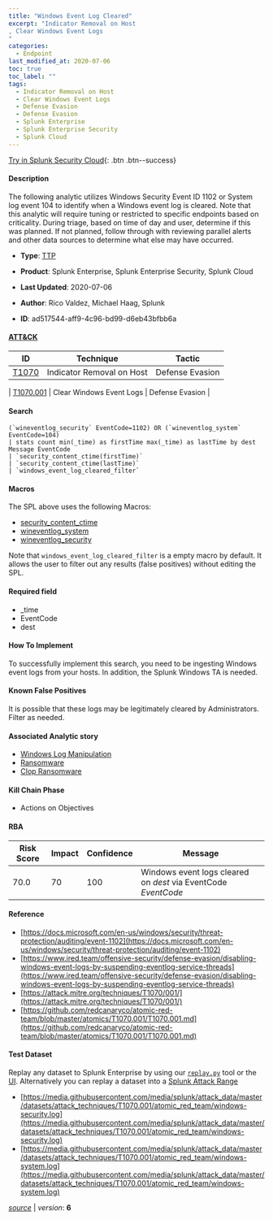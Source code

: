 ```yaml
---
title: "Windows Event Log Cleared"
excerpt: "Indicator Removal on Host
, Clear Windows Event Logs
"
categories:
  - Endpoint
last_modified_at: 2020-07-06
toc: true
toc_label: ""
tags:
  - Indicator Removal on Host
  - Clear Windows Event Logs
  - Defense Evasion
  - Defense Evasion
  - Splunk Enterprise
  - Splunk Enterprise Security
  - Splunk Cloud
---
```




[Try in Splunk Security Cloud](https://www.splunk.com/en_splunk_app_enrichmentus/cyber-security.html){: .btn .btn--success}

#### Description

The following analytic utilizes Windows Security Event ID 1102 or System log event 104 to identify when a Windows event log is cleared. Note that this analytic will require tuning or restricted to specific endpoints based on criticality. During triage, based on time of day and user, determine if this was planned. If not planned, follow through with reviewing parallel alerts and other data sources to determine what else may have occurred.

- **Type**: [TTP](https://github.com/splunk/security_content/wiki/object-Analytic-Types)
- **Product**: Splunk Enterprise, Splunk Enterprise Security, Splunk Cloud


- **Last Updated**: 2020-07-06
- **Author**: Rico Valdez, Michael Haag, Splunk
- **ID**: ad517544-aff9-4c96-bd99-d6eb43bfbb6a


#### [ATT&CK](https://attack.mitre.org/)

| ID             | Technique        |  Tactic             |
| -------------- | ---------------- |-------------------- |
| [T1070](https://attack.mitre.org/techniques/T1070/) | Indicator Removal on Host | Defense Evasion |

| [T1070.001](https://attack.mitre.org/techniques/T1070/001/) | Clear Windows Event Logs | Defense Evasion |

#### Search

```
(`wineventlog_security` EventCode=1102) OR (`wineventlog_system` EventCode=104) 
| stats count min(_time) as firstTime max(_time) as lastTime by dest Message EventCode 
| `security_content_ctime(firstTime)` 
| `security_content_ctime(lastTime)` 
| `windows_event_log_cleared_filter`
```

#### Macros
The SPL above uses the following Macros:
* [security_content_ctime](https://github.com/splunk/security_content/blob/develop/macros/security_content_ctime.yml)
* [wineventlog_system](https://github.com/splunk/security_content/blob/develop/macros/wineventlog_system.yml)
* [wineventlog_security](https://github.com/splunk/security_content/blob/develop/macros/wineventlog_security.yml)

Note that `windows_event_log_cleared_filter` is a empty macro by default. It allows the user to filter out any results (false positives) without editing the SPL.

#### Required field
* _time
* EventCode
* dest


#### How To Implement
To successfully implement this search, you need to be ingesting Windows event logs from your hosts. In addition, the Splunk Windows TA is needed.

#### Known False Positives
It is possible that these logs may be legitimately cleared by Administrators. Filter as needed.

#### Associated Analytic story
* [Windows Log Manipulation](/stories/windows_log_manipulation)
* [Ransomware](/stories/ransomware)
* [Clop Ransomware](/stories/clop_ransomware)


#### Kill Chain Phase
* Actions on Objectives



#### RBA

| Risk Score  | Impact      | Confidence   | Message      |
| ----------- | ----------- |--------------|--------------|
| 70.0 | 70 | 100 | Windows event logs cleared on $dest$ via EventCode $EventCode$ |




#### Reference

* [https://docs.microsoft.com/en-us/windows/security/threat-protection/auditing/event-1102](https://docs.microsoft.com/en-us/windows/security/threat-protection/auditing/event-1102)
* [https://www.ired.team/offensive-security/defense-evasion/disabling-windows-event-logs-by-suspending-eventlog-service-threads](https://www.ired.team/offensive-security/defense-evasion/disabling-windows-event-logs-by-suspending-eventlog-service-threads)
* [https://attack.mitre.org/techniques/T1070/001/](https://attack.mitre.org/techniques/T1070/001/)
* [https://github.com/redcanaryco/atomic-red-team/blob/master/atomics/T1070.001/T1070.001.md](https://github.com/redcanaryco/atomic-red-team/blob/master/atomics/T1070.001/T1070.001.md)



#### Test Dataset
Replay any dataset to Splunk Enterprise by using our [`replay.py`](https://github.com/splunk/attack_data#using-replaypy) tool or the [UI](https://github.com/splunk/attack_data#using-ui).
Alternatively you can replay a dataset into a [Splunk Attack Range](https://github.com/splunk/attack_range#replay-dumps-into-attack-range-splunk-server)


* [https://media.githubusercontent.com/media/splunk/attack_data/master/datasets/attack_techniques/T1070.001/atomic_red_team/windows-security.log](https://media.githubusercontent.com/media/splunk/attack_data/master/datasets/attack_techniques/T1070.001/atomic_red_team/windows-security.log)
* [https://media.githubusercontent.com/media/splunk/attack_data/master/datasets/attack_techniques/T1070.001/atomic_red_team/windows-system.log](https://media.githubusercontent.com/media/splunk/attack_data/master/datasets/attack_techniques/T1070.001/atomic_red_team/windows-system.log)



[*source*](https://github.com/splunk/security_content/tree/develop/detections/endpoint/windows_event_log_cleared.yml) \| *version*: **6**